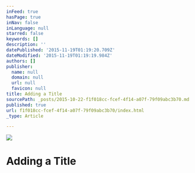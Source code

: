 ```yaml
---
inFeed: true
hasPage: true
inNav: false
inLanguage: null
starred: false
keywords: []
description: ''
datePublished: '2015-11-19T01:19:20.709Z'
dateModified: '2015-11-19T01:19:19.984Z'
authors: []
publisher:
  name: null
  domain: null
  url: null
  favicon: null
title: Adding a Title
sourcePath: _posts/2015-10-22-f1f018cc-fcef-4f14-a07f-79f09abc3b70.md
published: true
url: f1f018cc-fcef-4f14-a07f-79f09abc3b70/index.html
_type: Article

---
```

![](https://the-grid-user-content.s3-us-west-2.amazonaws.com/0e51b7ea-edea-46bc-ad0b-436b7481a926.png)

# Adding a Title
